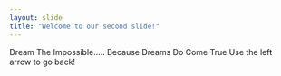 ```yaml
---
layout: slide
title: "Welcome to our second slide!"
---
```

Dream The Impossible..... Because Dreams Do Come True
Use the left arrow to go back!
